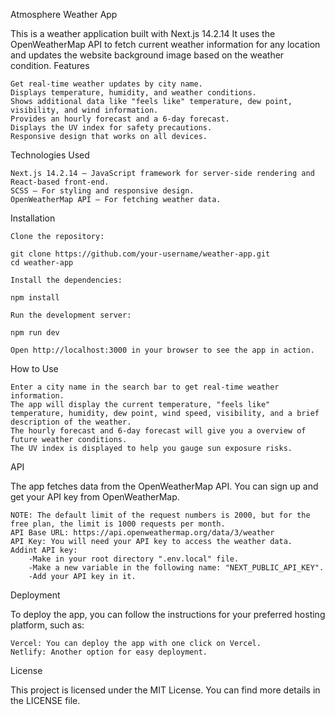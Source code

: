Atmosphere Weather App

This is a weather application built with Next.js 14.2.14 It uses the OpenWeatherMap API to fetch current weather information for any location and updates the website background image based on the weather condition.
Features

    Get real-time weather updates by city name.
    Displays temperature, humidity, and weather conditions.
    Shows additional data like "feels like" temperature, dew point, visibility, and wind information.
    Provides an hourly forecast and a 6-day forecast.
    Displays the UV index for safety precautions.
    Responsive design that works on all devices.

Technologies Used

    Next.js 14.2.14 – JavaScript framework for server-side rendering and React-based front-end.
    SCSS – For styling and responsive design.
    OpenWeatherMap API – For fetching weather data.

Installation

    Clone the repository:

    git clone https://github.com/your-username/weather-app.git
    cd weather-app

    Install the dependencies:

    npm install

    Run the development server:

    npm run dev

    Open http://localhost:3000 in your browser to see the app in action.

How to Use

    Enter a city name in the search bar to get real-time weather information.
    The app will display the current temperature, "feels like" temperature, humidity, dew point, wind speed, visibility, and a brief description of the weather.
    The hourly forecast and 6-day forecast will give you a overview of future weather conditions.
    The UV index is displayed to help you gauge sun exposure risks.

API

The app fetches data from the OpenWeatherMap API. You can sign up and get your API key from OpenWeatherMap.

    NOTE: The default limit of the request numbers is 2000, but for the free plan, the limit is 1000 requests per month.
    API Base URL: https://api.openweathermap.org/data/3/weather
    API Key: You will need your API key to access the weather data.
    Addint API key:
        -Make in your root directory ".env.local" file.
        -Make a new variable in the following name: "NEXT_PUBLIC_API_KEY".
        -Add your API key in it.

Deployment

To deploy the app, you can follow the instructions for your preferred hosting platform, such as:

    Vercel: You can deploy the app with one click on Vercel.
    Netlify: Another option for easy deployment.

License

This project is licensed under the MIT License. You can find more details in the LICENSE file.